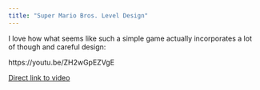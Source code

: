 ```yaml
---
title: "Super Mario Bros. Level Design"
---
```

<p>I love how what seems like such a simple game actually incorporates a lot of though and careful design:</p>
<p>https://youtu.be/ZH2wGpEZVgE</p>
<p><a href="https://youtu.be/ZH2wGpEZVgE">Direct link to video</a></p>
